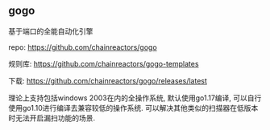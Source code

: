 ## gogo

基于端口的全能自动化引擎

repo: https://github.com/chainreactors/gogo

规则库: https://github.com/chainreactors/gogo-templates

下载: https://github.com/chainreactors/gogo/releases/latest

理论上支持包括windows 2003在内的全操作系统, 默认使用go1.17编译, 可以自行使用go1.10进行编译去兼容较低的操作系统. 可以解决其他类似的扫描器在低版本时无法开启漏扫功能的场景.

